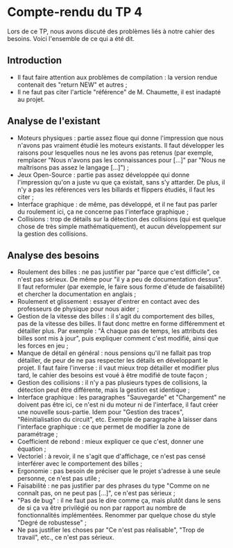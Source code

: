 ﻿# Compte-rendu du TP 4Lors de ce TP, nous avons discuté des problèmes liés à notre cahier des besoins. Voici l'ensemble de ce qui a été dit.## Introduction- Il faut faire attention aux problèmes de compilation : la version rendue contenait des "return NEW" et autres ;- Il ne faut pas citer l'article "référence" de M. Chaumette, il est inadapté au projet.## Analyse de l'existant- Moteurs physiques : partie assez floue qui donne l'impression que nous n'avons pas vraiment étudié les moteurs existants. Il faut développer les raisons pour lesquelles nous ne les avons pas retenus (par exemple, remplacer "Nous n'avons pas les connaissances pour [...]" par "Nous ne maîtrisons pas assez le langage [...]") ;- Jeux Open-Source : partie pas assez développée qui donne l'impression qu'on a juste vu que ça existait, sans s'y attarder. De plus, il n'y a pas les références vers les billards et flippers étudiés, il faut les citer ;- Interface graphique : de même, pas développé, et il ne faut pas parler du roulement ici, ça ne concerne pas l'interface graphique ;- Collisions : trop de détails sur la détection des collisions (qui est quelque chose de très simple mathématiquement), et aucun développement sur la gestion des collisions.## Analyse des besoins- Roulement des billes : ne pas justifier par "parce que c'est difficile", ce n'est pas sérieux. De même pour "il y a peu de documentation dessus". Il faut reformuler (par exemple, le faire sous forme d'étude de faisabilité) et chercher la documentation en anglais ;- Roulement et glissement : essayer d'entrer en contact avec des professeurs de physique pour nous aider ;- Gestion de la vitesse des billes : il s'agit du comportement des billes, pas de la vitesse des billes. Il faut donc mettre en forme différemment et détailler plus. Par exemple : "À chaque pas de temps, les attributs des billes sont mis à jour", puis expliquer comment c'est modifié, ainsi que les forces en jeu ;- Manque de détail en général : nous pensions qu'il ne fallait pas trop détailler, de peur de ne pas respecter les détails en développant le projet. Il faut faire l'inverse : il vaut mieux trop détailler et modifier plus tard, le cahier des besoins est voué à être modifié de toute façon ;- Gestion des collisions : il n'y a pas plusieurs types de collisions, la détection peut être différente, mais la gestion est identique ;- Interface graphique : les paragraphes "Sauvegarde" et "Chargement" ne doivent pas être ici, ce n'est ni du moteur ni de l'interface, il faut créer une nouvelle sous-partie. Idem pour "Gestion des traces", "Réinitialisation du circuit", etc. Exemple de paragraphe à laisser dans l'interface graphique : ce que permet de modifier la zone de paramétrage ;- Coefficient de rebond : mieux expliquer ce que c'est, donner une équation ;- Vectoriel : à revoir, il ne s'agit que d'affichage, ce n'est pas censé interférer avec le comportement des billes ;- Ergonomie : pas besoin de préciser que le projet s'adresse à une seule personne, ce n'est pas utile ;- Faisabilité : ne pas justifier par des phrases du type "Comme on ne connaît pas, on ne peut pas [...]", ce n'est pas sérieux ;- "Pas de bug" : il ne faut pas le dire comme ça, mais plutôt dans le sens de si ça va être privilégié ou non par rapport au nombre de fonctionnalités implémentées. Renommer par quelque chose du style "Degré de robustesse" ;- Ne pas justifier les choses par "Ce n'est pas réalisable", "Trop de travail", etc., ce n'est pas sérieux.